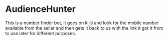 # AudienceHunter
This is a number finder bot, it goes on kijiji and look for the mobile number available from the seller and then gets it back to us with the link it got it from to use later for different purposes.
